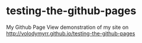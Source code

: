 # testing-the-github-pages
My Github Page
View demonstration of my site on http://volodymyrr.github.io/testing-the-github-pages
